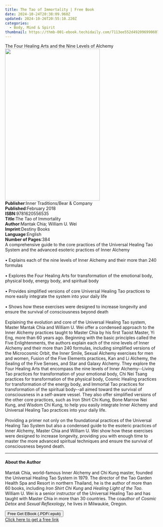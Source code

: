 ```yaml
---
title: The Tao of Immortality | Free Book
date: 2024-10-24T20:38:09.960Z
updated: 2024-10-26T20:55:10.220Z
categories:
  - Body, Mind & Spirit
thumbnail: https://thmb-001-ebook.techidaily.com/7113ee552d4920969906078f8880452e09792aa6899b5d073a14196762283f12.jpg
---
```

<main id="book-container">
  <div class="flex flex-col">
    <div class="book-brief flex-1 py-6 px-4 sm:p-6 md:py-10 md:px-8">
      <!-- brief-->
      <div class="book-brief-main">
        The Four Healing Arts and the Nine Levels of Alchemy
      </div>
    </div>
    <div
      class="book-meta-info flex-1 grid gap-4 col-start-1 col-end-3 row-start-1 sm:mb-6 sm:grid-cols-4 lg:gap-6 lg:col-start-2 lg:row-end-6 lg:row-span-6 lg:mb-0"
    >
      <div
        class="book-meta-info-left place-content-center mt-4 p-4 text-sm leading-6 col-start-2 col-span-2 dark:text-slate-400"
      >
        <img
          class="w-full h-500 object-cover rounded-lg sm:h-255 sm:col-span-2 lg:col-span-full"
          src="https://img-001-ebook.techidaily.com/1d2336ee1b5472078a22a8b0aa853f6d9ae6306a8d324b9f074f0834a477ccf3.jpg"
          alt=""
          width="312"
          height="500"
        />
      </div>
      <div
        class="book-meta-info-right mt-2 col-start-1 row-start-2 col-span-3 self-center"
      >
        <!-- meta data  -->
        <div class="flex flex-col px-4 md:px-8">
          <div class="flex-1">
            <strong>Publisher</strong>:<span class="px-2"
              >Inner Traditions/Bear &amp; Company</span
            >
          </div>
          <div class="flex-1">
            <strong>Published</strong>:<span class="px-2">February 2018</span>
          </div>
          <div class="flex-1">
            <strong>ISBN</strong>:<span class="px-2">9781620556535</span>
          </div>
          <div class="flex-1">
            <strong>Title</strong>:<span class="px-2"
              >The Tao of Immortality</span
            >
          </div>
          <div class="flex-1">
            <strong>Author</strong>:<span class="px-2"
              >Mantak Chia; William U. Wei</span
            >
          </div>
          <div class="flex-1">
            <strong>Imprint</strong>:<span class="px-2">Destiny Books</span>
          </div>
          <div class="flex-1">
            <strong>Language</strong>:<span class="px-2">English</span>
          </div>
          <div class="flex-1">
            <strong>Number of Pages</strong>:<span class="px-2">384</span>
          </div>
        </div>
      </div>
    </div>
    <div class="book-description flex-1 py-6 px-4 sm:p-6 md:py-10 md:px-8">
      <div class="book-description-main">
        <div accordion-content="" id="description">
          A comprehensive guide to the core practices of the Universal Healing
          Tao System and the advanced esoteric practices of Inner Alchemy
          <br /><br />• Explains each of the nine levels of Inner Alchemy and
          their more than 240 formulas <br /><br />• Explores the Four Healing
          Arts for transformation of the emotional body, physical body, energy
          body, and spiritual body <br /><br />• Provides simplified versions of
          core Universal Healing Tao practices to more easily integrate the
          system into your daily life <br /><br />• Shows how these exercises
          were designed to increase longevity and ensure the survival of
          consciousness beyond death <br /><br />Explaining the evolution and
          core of the Universal Healing Tao system, Master Mantak Chia and
          William U. Wei offer a condensed approach to the Inner Alchemy
          practices taught to Master Chia by his first Taoist Master, Yi Eng,
          more than 60 years ago. Beginning with the basic principles called the
          Five Enlightenments, the authors explain each of the nine levels of
          Inner Alchemy and their more than 240 formulas, including simplified
          versions of the Microcosmic Orbit, the Inner Smile, Sexual Alchemy
          exercises for men and women, Fusion of the Five Elements practices,
          Kan and Li Alchemy, the Sealing of the Five Senses, and Star and
          Galaxy Alchemy. They explore the Four Healing Arts that encompass the
          nine levels of Inner Alchemy--Living Tao practices for transformation
          of your emotional body, Chi Nei Tsang practices for transformation of
          the physical body, Cosmic Healing practices for transformation of the
          energy body, and Immortal Tao practices for transformation of the
          spiritual body--all aimed toward the survival of consciousness in a
          self-aware vessel. They also offer simplified versions of the other
          core practices, such as Iron Shirt Chi Kung, Bone Marrow Nei Kung, and
          Wisdom Chi Kung, to help you easily integrate Inner Alchemy and
          Universal Healing Tao practices into your daily life.
          <br /><br />Providing a primer not only on the foundational practices
          of the Universal Healing Tao System but also a condensed guide to the
          esoteric practices of Inner Alchemy, Master Chia and William U. Wei
          show how these exercises were designed to increase longevity,
          providing you with enough time to master the more advanced spiritual
          techniques and ensure the survival of consciousness beyond death.
        </div>
        <div class="accordion-fader"></div>
      </div>
    </div>
    <div class="book-excerpts flex-1 py-6 px-4 sm:p-6 md:py-10 md:px-8">
      <!-- excerpts-->
      <div class="book-excerpts-main">
        <hr />
        <h4 class="placeholder placeholder-heading">
          <span>About the Author</span>
        </h4>
        <p>
          Mantak Chia, world-famous Inner Alchemy and Chi Kung master, founded
          the Universal Healing Tao System in 1979. The director of the Tao
          Garden Health Spa and Resort in northern Thailand, he is the author of
          more than 60 books, including <i>Iron Shirt Chi Kung</i> and
          <i>Healing Light of the Tao</i>. William U. Wei is a senior instructor
          of the Universal Healing Tao and has taught with Master Chia in more
          than 30 countries. The coauthor of <i>Cosmic Detox</i> and
          <i>Sexual Reflexology</i>, he lives in Milwaukie, Oregon.
        </p>
      </div>
    </div>
    <div
      class="book-about-author flex-1 py-6 px-4 sm:p-6 md:py-10 md:px-8"
    ></div>
    <div class="book-free-get flex-1 py-6 px-4 sm:p-6 md:py-10 md:px-8">
      <button
        id="btn-free-get"
        class="bg-blue-500 hover:bg-blue-700 text-white font-bold py-2 px-4 rounded"
      >
        Free Get EBook (.PDF/.epub)
      </button>
      <div id="countdown-display" class="px-2 text-lg mt-2"></div>
      <a
        id="free-link"
        class="hidden bg-blue-500 hover:bg-blue-700 text-white font-bold py-2 px-4 rounded"
        href="https://www.ebooks.com/en-us/book/95782601/the-tao-of-immortality/mantak-chia/"
        target="_blank"
        >Click here to get a free link</a
      >
    </div>
    <script>
      let countdownTime = 0;
      let countdownInterval = null;
      document
        .getElementById('btn-free-get')
        .addEventListener('click', startCountdown);
      function startCountdown() {
        countdownTime = new Date().getTime() + 60000 * 3;
        countdownInterval = setInterval(updateCountdown, 1000);
        document.getElementById('btn-free-get').disabled = true;
        document
          .getElementById('btn-free-get')
          .classList.add('bg-gray-500', 'cursor-not-allowed');
      }
      function updateCountdown() {
        let currentTime = new Date().getTime();
        let timeLeft = countdownTime - currentTime;
        let secondsLeft = Math.floor(timeLeft / 1000);
        document.getElementById('countdown-display').innerHTML =
          `Remaining time: ${secondsLeft} seconds.`;
        if (secondsLeft <= 0) {
          clearInterval(countdownInterval);
          document.getElementById('btn-free-get').classList.add('hidden');
          document.getElementById('free-link').classList.remove('hidden');
          document.getElementById('countdown-display').innerHTML = '';
        }
      }
    </script>
  </div>
</main>

<ins class="adsbygoogle"
      style="display:block"
      data-ad-client="ca-pub-7571918770474297"
      data-ad-slot="8358498916"
      data-ad-format="auto"
      data-full-width-responsive="true"></ins>
    
